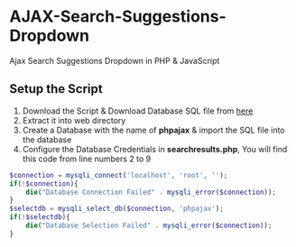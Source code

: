 # AJAX-Search-Suggestions-Dropdown
Ajax Search Suggestions Dropdown in PHP & JavaScript

## Setup the Script
1. Download the Script & Download Database SQL file from <a href="https://github.com/hiiamrohit/Countries-States-Cities-database">here</a>
2. Extract it into web directory
3. Create a Database with the name of **phpajax** & import the SQL file into the database
4. Configure the Database Credentials in **searchresults.php**, You will find this code from line numbers 2 to 9
```php	
$connection = mysqli_connect('localhost', 'root', '');
if(!$connection){
	die("Database Connection Failed" . mysqli_error($connection));
}
$selectdb = mysqli_select_db($connection, 'phpajax');
if(!$selectdb){
	die("Database Selection Failed" . mysqli_error($connection));
}
```